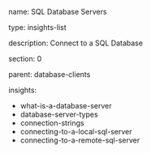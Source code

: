 name: SQL Database Servers

type: insights-list

description: Connect to a SQL Database

section: 0

parent: database-clients

insights:
  - what-is-a-database-server
  - database-server-types
  - connection-strings
  - connecting-to-a-local-sql-server
  - connecting-to-a-remote-sql-server
